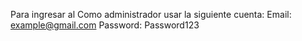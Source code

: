 Para ingresar al Como administrador usar la siguiente cuenta:
Email: example@gmail.com
Password: Password123
